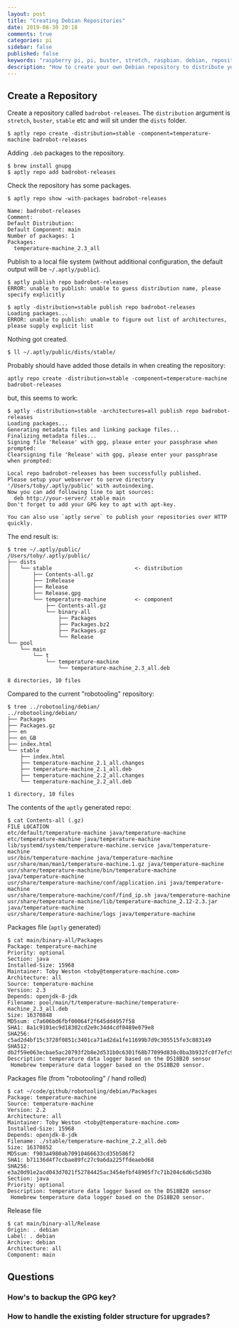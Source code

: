 ```yaml
---
layout: post
title: "Creating Debian Repositories"
date: 2019-08-30 20:18
comments: true
categories: pi
sidebar: false
published: false
keywords: "raspberry pi, pi, buster, stretch, raspbian. debian, repositories"
description: "How to create your own Debian repository to distribute your software."
---
```


## Create a Repository

Create a repository called `badrobot-releases`. The `distribution` argument is `stretch`, `buster`, `stable` etc and will sit under the `dists` folder.

    $ aptly repo create -distribution=stable -component=temperature-machine badrobot-releases

Adding `.deb` packages to the repository.

    $ brew install gnupg
    $ aptly repo add badrobot-releases

Check the repository has some packages.

    $ aptly repo show -with-packages badrobot-releases
    
    Name: badrobot-releases
    Comment: 
    Default Distribution: 
    Default Component: main
    Number of packages: 1
    Packages:
      temperature-machine_2.3_all
      
Publish to a local file system (without additional configuration, the default output will be `~/.aptly/public`).

    $ aptly publish repo badrobot-releases
    ERROR: unable to publish: unable to guess distribution name, please specify explicitly
    
    $ aptly -distribution=stable publish repo badrobot-releases
    Loading packages...
    ERROR: unable to publish: unable to figure out list of architectures, please supply explicit list
    
Nothing got created.

    $ ll ~/.aptly/public/dists/stable/    
    
Probably should have added those details in when creating the repository:

    aptly repo create -distribution=stable -component=temperature-machine badrobot-releases
    
but, this seems to work:

    $ aptly -distribution=stable -architectures=all publish repo badrobot-releases
    Loading packages...
    Generating metadata files and linking package files...
    Finalizing metadata files...
    Signing file 'Release' with gpg, please enter your passphrase when prompted:
    Clearsigning file 'Release' with gpg, please enter your passphrase when prompted:
    
    Local repo badrobot-releases has been successfully published.
    Please setup your webserver to serve directory '/Users/toby/.aptly/public' with autoindexing.
    Now you can add following line to apt sources:
      deb http://your-server/ stable main
    Don't forget to add your GPG key to apt with apt-key.
    
    You can also use `aptly serve` to publish your repositories over HTTP quickly.
    
The end result is:

    $ tree ~/.aptly/public/
    /Users/toby/.aptly/public/
    ├── dists
    │   └── stable                          <- distribution
    │       ├── Contents-all.gz
    │       ├── InRelease
    │       ├── Release
    │       ├── Release.gpg
    │       └── temperature-machine         <- component
    │           ├── Contents-all.gz
    │           └── binary-all
    │               ├── Packages
    │               ├── Packages.bz2
    │               ├── Packages.gz
    │               └── Release
    └── pool
        └── main
            └── t
                └── temperature-machine
                    └── temperature-machine_2.3_all.deb
    
    8 directories, 10 files

Compared to the current "robotooling" repository:

    $ tree ../robotooling/debian/
    ../robotooling/debian/
    ├── Packages
    ├── Packages.gz
    ├── en
    ├── en_GB
    ├── index.html
    └── stable
        ├── index.html
        ├── temperature-machine_2.1_all.changes
        ├── temperature-machine_2.1_all.deb
        ├── temperature-machine_2.2_all.changes
        └── temperature-machine_2.2_all.deb
    
    1 directory, 10 files
    
The contents of the `aptly` generated repo:

    $ cat Contents-all (.gz)
    FILE LOCATION
    etc/default/temperature-machine java/temperature-machine
    etc/temperature-machine java/temperature-machine
    lib/systemd/system/temperature-machine.service java/temperature-machine
    usr/bin/temperature-machine java/temperature-machine
    usr/share/man/man1/temperature-machine.1.gz java/temperature-machine
    usr/share/temperature-machine/bin/temperature-machine java/temperature-machine
    usr/share/temperature-machine/conf/application.ini java/temperature-machine
    usr/share/temperature-machine/conf/find_ip.sh java/temperature-machine
    usr/share/temperature-machine/lib/temperature-machine_2.12-2.3.jar java/temperature-machine
    usr/share/temperature-machine/logs java/temperature-machine
    
Packages file (`aptly` generated)

    $ cat main/binary-all/Packages
    Package: temperature-machine
    Priority: optional
    Section: java
    Installed-Size: 15968
    Maintainer: Toby Weston <toby@temperature-machine.com>
    Architecture: all
    Source: temperature-machine
    Version: 2.3
    Depends: openjdk-8-jdk
    Filename: pool/main/t/temperature-machine/temperature-machine_2.3_all.deb
    Size: 16370848
    MD5sum: c7a606bd6fbf00064f2f645dd4957f58
    SHA1: 8a1c9101ec9d18302cd2e9c34d4cdf0489e079e8
    SHA256: c5ad2d4bf15c3728f0851c3401ca71ad2da1fe11699b7d9c305515fe3c883149
    SHA512: db2f59e063ecbae5ac20793f2b8e2d531b0c6301f68b77099d838c0ba3b932fc0f7efc90b3ab783f338b915cbf02b1f7d7e70e3acb1928bd2838f583b25c9cf3
    Description: temperature data logger based on the DS18B20 sensor
     Homebrew temperature data logger based on the DS18B20 sensor.

Packages file (from "robotooling" / hand rolled)

    $ cat ~/code/github/robotooling/debian/Packages
    Package: temperature-machine
    Source: temperature-machine
    Version: 2.2
    Architecture: all
    Maintainer: Toby Weston <toby@temperature-machine.com>
    Installed-Size: 15968
    Depends: openjdk-8-jdk
    Filename: ./stable/temperature-machine_2.2_all.deb
    Size: 16370852
    MD5sum: f903a4980ab70910466633cd35b586f2
    SHA1: b71136d4f7ccbae89fc27c9a6da225ffdeaebd68
    SHA256: e3a20d91e2acd043d7021f52784425ac3454efbf48905f7c71b204c6d6c5d38b
    Section: java
    Priority: optional
    Description: temperature data logger based on the DS18B20 sensor
     Homebrew temperature data logger based on the DS18B20 sensor.

Release file

    $ cat main/binary-all/Release 
    Origin: . debian
    Label: . debian
    Archive: debian
    Architecture: all
    Component: main


## Questions

### How's to backup the GPG key?

### How to handle the existing folder structure for upgrades?